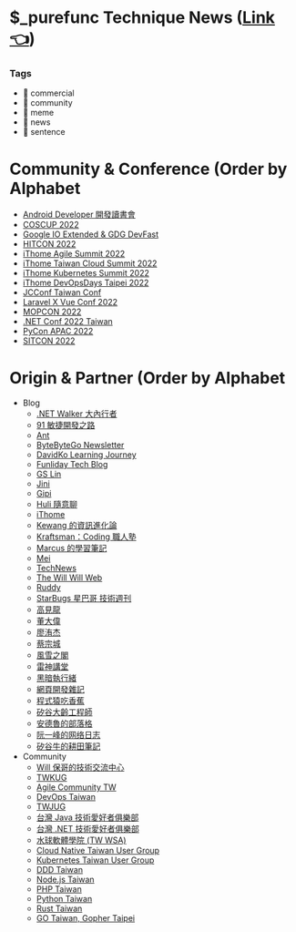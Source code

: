 # $_purefunc Technique News ([Link 👈](https://purefunc.news))
### Tags
  * 💼 commercial
  * 👥 community
  * 🤡 meme
  * 👀 news
  * 📜 sentence

# Community & Conference (Order by Alphabet

* [Android Developer 開發讀書會](https://github.com/PureFuncInc/purefunc-technique-weekly-news/issues/99)
* [COSCUP 2022](https://github.com/PureFuncInc/purefunc-technique-weekly-news/issues/38)
* [Google IO Extended & GDG DevFast](https://github.com/PureFuncInc/purefunc-technique-weekly-news/issues/48)
* [HITCON 2022](https://github.com/PureFuncInc/purefunc-technique-weekly-news/issues/40)
* [iThome Agile Summit 2022](https://github.com/PureFuncInc/purefunc-technique-weekly-news/issues/49)
* [iThome Taiwan Cloud Summit 2022](https://github.com/PureFuncInc/purefunc-technique-weekly-news/issues/37)
* [iThome Kubernetes Summit 2022](https://github.com/PureFuncInc/purefunc-technique-weekly-news/issues/36)
* [iThome DevOpsDays Taipei 2022](https://github.com/PureFuncInc/purefunc-technique-weekly-news/issues/41)
* [JCConf Taiwan Conf](https://github.com/PureFuncInc/purefunc-technique-weekly-news/issues/3)
* [Laravel X Vue Conf 2022](https://github.com/PureFuncInc/purefunc-technique-weekly-news/issues/35)
* [MOPCON 2022](https://github.com/PureFuncInc/purefunc-technique-weekly-news/issues/4)
* [.NET Conf 2022 Taiwan](https://github.com/PureFuncInc/purefunc-technique-weekly-news/issues/135)
* [PyCon APAC 2022](https://github.com/PureFuncInc/purefunc-technique-weekly-news/issues/39)
* [SITCON 2022](https://github.com/PureFuncInc/purefunc-technique-weekly-news/issues/47)

# Origin & Partner (Order by Alphabet

* Blog
  * [.NET Walker 大內行者](https://www.facebook.com/DotNetWalker)
  * [91 敏捷開發之路](https://www.facebook.com/91agile)
  * [Ant](https://www.facebook.com/yftzeng.tw)
  * [ByteByteGo Newsletter](https://blog.bytebytego.com/)
  * [DavidKo Learning Journey](https://www.facebook.com/DavidLearningJourney)
  * [Funliday Tech Blog](https://techblog.funliday.com)
  * [GS Lin](https://blog.gslin.org)
  * [Jini](https://www.facebook.com/jakarta99)
  * [Gipi](https://www.facebook.com/gipi.net)
  * [Huli 隨意聊](https://www.facebook.com/huli.blog)
  * [iThome](https://www.ithome.com.tw/news)
  * [Kewang 的資訊進化論](https://www.facebook.com/kewang.information)
  * [Kraftsman：Coding 職人塾](https://www.facebook.com/kraftsman.io)
  * [Marcus 的學習筆記](https://www.facebook.com/marcustung.tech)
  * [Mei](https://www.facebook.com/mei.studio.li)
  * [TechNews](https://technews.tw)
  * [The Will Will Web](https://blog.miniasp.com)
  * [Ruddy](https://www.facebook.com/ruddyl.lee)
  * [StarBugs 星巴哥 技術週刊](https://weekly.starbugs.dev)
  * [高見龍](https://www.facebook.com/eddiekao)
  * [董大偉](https://www.facebook.com/isdaviddong)
  * [廖洧杰](https://www.facebook.com/sfismy)
  * [蔡宗城](https://www.facebook.com/smalltown0110)
  * [風雪之閣](https://www.facebook.com/cooldotnet)
  * [雷神講堂](https://www.facebook.com/groups/892498740830285)
  * [黑暗執行緒](https://blog.darkthread.net)
  * [網頁開發雜記](https://www.facebook.com/thingsaboutwebdev)
  * [程式猿吃香蕉](https://www.facebook.com/banana4coder)
  * [矽谷大齡工程師](https://www.facebook.com/elderengineer)
  * [安德魯的部落格](https://www.facebook.com/andrew.blog.0928)
  * [阮一峰的网络日志](https://www.ruanyifeng.com/blog)
  * [矽谷牛的耕田筆記](https://www.facebook.com/technologynoteniu)
* Community
  * [Will 保哥的技術交流中心](https://www.facebook.com/will.fans)
  * [TWKUG](https://www.facebook.com/kotlintwn)
  * [Agile Community TW](https://www.facebook.com/AgileCommunity.tw)
  * [DevOps Taiwan](https://www.facebook.com/groups/817976138289434)
  * [TWJUG](https://www.facebook.com/groups/twjug)
  * [台灣 Java 技術愛好者俱樂部](https://www.facebook.com/groups/javatwug)
  * [台灣 .NET 技術愛好者俱樂部](https://www.facebook.com/groups/DotNetUserGroupTaiwan)
  * [水球軟體學院 (TW WSA)](https://www.facebook.com/groups/wsa.tw)
  * [Cloud Native Taiwan User Group](https://www.facebook.com/groups/cloudnative.tw)
  * [Kubernetes Taiwan User Group](https://www.facebook.com/groups/k8s.tw)
  * [DDD Taiwan](https://www.facebook.com/groups/dddtaiwan)
  * [Node.js Taiwan](https://www.facebook.com/groups/node.js.tw)
  * [PHP Taiwan](https://www.facebook.com/groups/199493136812961)
  * [Python Taiwan](https://www.facebook.com/groups/197223143437)
  * [Rust Taiwan](https://www.facebook.com/groups/rust.tw)
  * [GO Taiwan, Gopher Taipei](https://www.facebook.com/groups/269001993248363)
